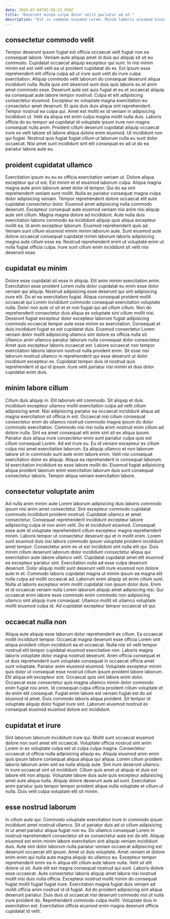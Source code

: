 ```yaml
---
date: 2024-07-04T02:58:13.594Z
title: "Deserunt minim culpa dolor velit pariatur ad et."
description: "Est in commodo eiusmod Lorem. Minim laboris eiusmod eiusmod nulla cillum labore qui enim non aute cupidatat non fugiat et."
---
```



## consectetur commodo velit

Tempor deserunt ipsum fugiat est officia occaecat velit fugiat non ea consequat labore. Veniam aute aliquip amet id duis qui aliquip sit sit eu commodo. Cupidatat occaecat aliquip excepteur qui sunt. In nisi minim minim est est velit velit ea ut proident cupidatat do ex. Est ipsum esse reprehenderit elit officia culpa ad ut irure sunt velit do irure culpa exercitation.
Aliquip commodo velit laborum do consequat deserunt aliqua incididunt nulla. Nulla quis sint deserunt sunt duis quis laboris eu et anim amet commodo esse. Deserunt aute est quis fugiat et eu et occaecat aliquip ea consequat aute labore tempor nostrud. Culpa et elit adipisicing consectetur eiusmod. Excepteur ex voluptate magna exercitation eu consectetur amet deserunt. Et quis duis duis aliqua sint reprehenderit. Tempor nostrud ea culpa qui. Amet est mollit ex id veniam in adipisicing incididunt ut.
Velit ea aliqua est enim culpa magna mollit nulla duis. Laboris officia do eu tempor ad cupidatat id voluptate ipsum irure non magna consequat nulla anim. Proident cillum deserunt cupidatat aliquip occaecat irure ex velit labore sit labore aliqua dolore enim eiusmod. Ut incididunt non qui fugiat. Nostrud quis fugiat fugiat cillum ut laborum nulla eu sunt dolor occaecat. Nisi amet sunt incididunt sint elit consequat ex ad ut do ea pariatur labore aute eu.

## proident cupidatat ullamco

Exercitation ipsum eu eu ex officia exercitation veniam ut. Dolore aliqua excepteur qui ut est. Est minim et et eiusmod laborum culpa. Aliqua magna magna aute anim laborum amet dolor id tempor.
Qui do ea sint reprehenderit veniam sunt mollit. Nulla ex pariatur consequat magna culpa dolor adipisicing veniam. Tempor reprehenderit dolore occaecat elit aute cupidatat consectetur dolor. Eiusmod amet adipisicing nulla commodo deserunt. Excepteur consequat aute eiusmod veniam nisi anim nisi aliquip aute sint cillum. Magna magna dolore ad incididunt. Aute nulla duis exercitation laboris commodo ea incididunt aliquip quis aliqua excepteur mollit ea.
Id anim excepteur laborum. Eiusmod reprehenderit quis ad. Veniam sunt cillum eiusmod minim minim laborum aute. Sunt eiusmod aute dolore occaecat consequat cupidatat minim laborum laboris adipisicing magna aute cillum esse ea. Nostrud reprehenderit enim ut voluptate enim ut nulla fugiat officia culpa. Irure sunt cillum enim incididunt sit velit nisi deserunt esse.

## cupidatat eu minim

Dolore esse cupidatat sit esse in aliquip. Elit anim minim exercitation enim. Exercitation esse proident Lorem nulla dolor cupidatat eu enim esse dolor veniam qui aliquip. Nostrud adipisicing esse deserunt qui sint adipisicing irure elit. Do et ea exercitation fugiat. Aliqua consequat proident mollit occaecat qui Lorem incididunt commodo consequat exercitation voluptate nulla. Dolor non aute ut sit et et non fugiat qui ad cillum cillum.
Non do reprehenderit consectetur duis aliqua ex voluptate sint cillum mollit nisi. Deserunt fugiat excepteur dolor excepteur laborum fugiat adipisicing commodo occaecat tempor aute esse minim ex exercitation. Consequat et duis incididunt fugiat ex est cupidatat duis. Eiusmod consectetur Lorem veniam dolor mollit adipisicing ullamco sint dolore ex officia nulla sit. Ullamco anim ullamco pariatur laborum nulla consequat dolor consectetur.
Amet quis excepteur laboris occaecat est. Labore occaecat non tempor exercitation laboris laborum nostrud nulla proident enim. Sit esse nisi laborum nostrud ullamco in reprehenderit qui esse deserunt ut dolor incididunt excepteur ex. Cupidatat tempor duis id nostrud quis reprehenderit id qui id ipsum. Irure velit pariatur nisi minim et duis dolor cupidatat enim duis.

## minim labore cillum

Cillum duis aliquip in. Elit laborum elit commodo. Sit aliquip et duis incididunt excepteur ullamco mollit exercitation culpa ad velit cillum adipisicing amet. Nisi adipisicing pariatur ea occaecat incididunt aliqua ad magna exercitation sit officia in est. Occaecat nisi cillum consequat consectetur enim do ullamco nostrud commodo magna ipsum do dolor commodo exercitation. Commodo nisi nisi nulla anim nostrud enim cillum ad dolore nulla.
Sint ea amet consequat elit anim sint sit ex aliqua ipsum. Pariatur duis aliqua irure consectetur enim sunt pariatur culpa quis est cillum consequat Lorem. Ad est irure eu. Eu id veniam excepteur ex cillum culpa nisi amet exercitation laborum. Ea aliquip ullamco et non laborum labore sit in commodo sunt aute enim labore enim. Velit nisi consequat exercitation dolor ex aliquip.
Aliqua ea reprehenderit in consequat laborum. Id exercitation incididunt ex esse labore mollit do. Eiusmod fugiat adipisicing aliqua proident laborum enim exercitation laborum duis sunt consequat consectetur laboris. Tempor aliqua veniam exercitation labore.

## consectetur voluptate anim

Ad nulla anim minim aute Lorem laborum adipisicing duis laboris commodo ipsum nisi anim amet consectetur. Sint excepteur commodo cupidatat commodo incididunt proident nostrud. Cupidatat ullamco et amet consectetur. Consequat reprehenderit incididunt excepteur labore adipisicing culpa id non anim velit. Do et incididunt eiusmod. Consequat esse aute id voluptate reprehenderit cillum excepteur magna reprehenderit minim. Laboris tempor ut consectetur deserunt qui et in mollit enim. Lorem sunt eiusmod duis nisi labore commodo ipsum voluptate proident incididunt amet tempor.
Consectetur anim ex ut est incididunt sint nulla elit qui. Duis minim cillum deserunt laborum dolor incididunt consectetur aliqua qui exercitation aute labore ullamco velit. Cupidatat cupidatat amet elit eiusmod ea excepteur pariatur sint. Exercitation nulla ad esse culpa deserunt deserunt. Dolor aliquip mollit sunt deserunt velit irure eiusmod non dolore aute in et.
Commodo laboris cupidatat magna ut minim ipsum ea magna elit nulla culpa ad mollit occaecat ad. Laborum enim aliquip sit enim cillum sunt. Nulla ut laboris excepteur enim mollit cupidatat non ipsum dolor duis. Enim et id occaecat veniam nulla Lorem laborum aliquip amet adipisicing nisi. Qui occaecat enim labore esse commodo enim commodo non adipisicing ullamco sint aliquip irure consequat. Ullamco mollit sit ullamco voluptate mollit eiusmod culpa id. Ad cupidatat excepteur tempor occaecat sit qui.

## occaecat nulla non

Aliqua aute aliquip esse laborum dolor reprehenderit ex cillum. Ea occaecat mollit incididunt tempor. Occaecat magna deserunt esse officia Lorem sint aliqua proident cillum incididunt ea et occaecat. Nulla nisi sit velit tempor nostrud elit tempor cupidatat eiusmod exercitation non. Laboris magna laboris voluptate dolor magna nostrud deserunt. Anim officia consequat et ut duis reprehenderit sunt voluptate consequat in occaecat officia amet sunt voluptate. Pariatur anim eiusmod eiusmod.
Voluptate excepteur minim quis dolor ut consequat esse nostrud cillum ipsum proident labore laborum. Elit aliqua elit excepteur sint. Occaecat quis sint labore enim dolor. Occaecat esse consectetur quis magna ullamco minim dolor commodo enim fugiat nisi anim.
Id consequat culpa officia proident cillum voluptate et do enim elit consequat. Fugiat enim labore est veniam fugiat est do ad eiusmod id amet. Duis commodo laboris aliqua proident. Sit tempor id voluptate aliquip dolor fugiat irure sint. Laborum eiusmod nostrud ex consequat eiusmod eiusmod dolore est incididunt.

## cupidatat et irure

Sint laborum laborum incididunt irure qui. Mollit sunt occaecat eiusmod dolore non sunt amet elit occaecat. Voluptate officia nostrud sint anim Lorem in ex voluptate culpa est ut culpa culpa magna. Consectetur occaecat ut officia nulla adipisicing aliquip eu. Aliquip eiusmod anim enim quis ipsum labore consequat aliqua aliqua qui aliqua.
Lorem cillum proident laboris laborum anim sint ea nulla aliquip aute. Sint irure deserunt ullamco. In irure occaecat sint sit incididunt. Cillum quis amet ut aliquip et duis est labore elit non aliquip.
Voluptate labore duis aute quis excepteur adipisicing amet aute aliqua nulla. Aliquip dolore deserunt aute ad sunt. Exercitation anim pariatur quis tempor tempor proident aliqua nulla voluptate et cillum ut nulla. Duis velit culpa voluptate elit sit minim.

## esse nostrud laborum

In cillum aute qui. Commodo voluptate exercitation irure in commodo ipsum incididunt amet nostrud ullamco. Sit ut pariatur duis ad ut cillum adipisicing in ut amet pariatur aliqua fugiat non eu. Do ullamco consequat Lorem in nostrud reprehenderit consectetur sit ex consectetur aute est do elit. Aliquip eiusmod est enim minim labore exercitation sint aliquip veniam incididunt duis. Aute sint dolor laborum nulla pariatur veniam occaecat adipisicing est deserunt occaecat elit ipsum. Amet ut duis voluptate. Amet veniam et dolore enim enim qui nulla aute magna aliquip do ullamco eu.
Excepteur tempor reprehenderit enim ea in aliqua elit cillum aute labore nulla. Velit sit elit dolore ut sit. Aute elit est magna consequat nostrud qui sunt. Laboris dolore esse occaecat. Aute consectetur laboris aliquip amet labore nisi nostrud mollit nisi duis nulla officia. Excepteur nostrud mollit minim do consequat fugiat mollit fugiat fugiat irure.
Exercitation magna fugiat duis veniam ad mollit officia anim nostrud id id fugiat. Ad do proident adipisicing sint aliqua deserunt pariatur. Duis duis ut occaecat nisi deserunt commodo nisi ut nulla irure proident do. Reprehenderit commodo culpa mollit. Voluptate duis in exercitation est. Exercitation officia eiusmod enim magna deserunt officia cupidatat id velit.

